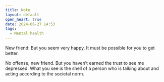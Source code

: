 ```yaml
---
title: Note
layout: default
open_heart: true
date: 2024-06-27 14:53
tags:
  - Mental health
---
```


New friend: But you seem very happy. It must be possible for you to get better.

No offense, new friend. But you haven’t earned the trust to see me depressed. What you see is the shell of a person who is talking about and acting according to the societal norm.
